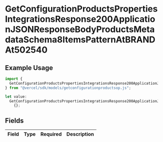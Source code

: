 # GetConfigurationProductsPropertiesIntegrationsResponse200ApplicationJSONResponseBodyProductsMetadataSchema8ItemsPatternAtBRANDAt502540

## Example Usage

```typescript
import {
  GetConfigurationProductsPropertiesIntegrationsResponse200ApplicationJSONResponseBodyProductsMetadataSchema8ItemsPatternAtBRANDAt502540,
} from "@vercel/sdk/models/getconfigurationproductsop.js";

let value:
  GetConfigurationProductsPropertiesIntegrationsResponse200ApplicationJSONResponseBodyProductsMetadataSchema8ItemsPatternAtBRANDAt502540 =
    {};
```

## Fields

| Field       | Type        | Required    | Description |
| ----------- | ----------- | ----------- | ----------- |